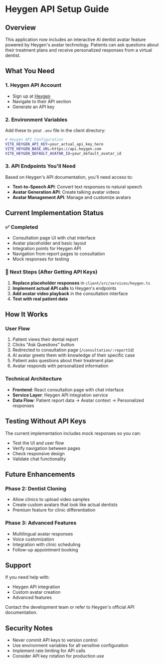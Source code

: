 # Heygen API Setup Guide

## Overview
This application now includes an interactive AI dentist avatar feature powered by Heygen's avatar technology. Patients can ask questions about their treatment plans and receive personalized responses from a virtual dentist.

## What You Need

### 1. Heygen API Account
- Sign up at [Heygen](https://heygen.com)
- Navigate to their API section
- Generate an API key

### 2. Environment Variables
Add these to your `.env` file in the client directory:

```bash
# Heygen API Configuration
VITE_HEYGEN_API_KEY=your_actual_api_key_here
VITE_HEYGEN_BASE_URL=https://api.heygen.com
VITE_HEYGEN_DEFAULT_AVATAR_ID=your_default_avatar_id
```

### 3. API Endpoints You'll Need
Based on Heygen's API documentation, you'll need access to:

- **Text-to-Speech API**: Convert text responses to natural speech
- **Avatar Generation API**: Create talking avatar videos
- **Avatar Management API**: Manage and customize avatars

## Current Implementation Status

### ✅ Completed
- Consultation page UI with chat interface
- Avatar placeholder and basic layout
- Integration points for Heygen API
- Navigation from report pages to consultation
- Mock responses for testing

### 🔄 Next Steps (After Getting API Keys)
1. **Replace placeholder responses** in `client/src/services/heygen.ts`
2. **Implement actual API calls** to Heygen's endpoints
3. **Add avatar video playback** in the consultation interface
4. **Test with real patient data**

## How It Works

### User Flow
1. Patient views their dental report
2. Clicks "Ask Questions" button
3. Redirected to consultation page (`/consultation/:reportId`)
4. AI avatar greets them with knowledge of their specific case
5. Patient asks questions about their treatment plan
6. Avatar responds with personalized information

### Technical Architecture
- **Frontend**: React consultation page with chat interface
- **Service Layer**: Heygen API integration service
- **Data Flow**: Patient report data → Avatar context → Personalized responses

## Testing Without API Keys

The current implementation includes mock responses so you can:
- Test the UI and user flow
- Verify navigation between pages
- Check responsive design
- Validate chat functionality

## Future Enhancements

### Phase 2: Dentist Cloning
- Allow clinics to upload video samples
- Create custom avatars that look like actual dentists
- Premium feature for clinic differentiation

### Phase 3: Advanced Features
- Multilingual avatar responses
- Voice customization
- Integration with clinic scheduling
- Follow-up appointment booking

## Support

If you need help with:
- Heygen API integration
- Custom avatar creation
- Advanced features

Contact the development team or refer to Heygen's official API documentation.

## Security Notes

- Never commit API keys to version control
- Use environment variables for all sensitive configuration
- Implement rate limiting for API calls
- Consider API key rotation for production use
